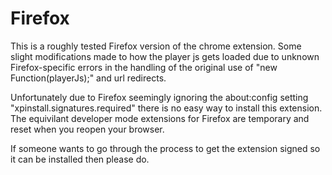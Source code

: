 # Firefox
This is a roughly tested Firefox version of the chrome extension. Some slight modifications made to how the player js gets loaded due to unknown Firefox-specific errors in the handling of the original use of "new Function(playerJs);" and url redirects.

Unfortunately due to Firefox seemingly ignoring the about:config setting "xpinstall.signatures.required" there is no easy way to install this extension. The equivilant developer mode extensions for Firefox are temporary and reset when you reopen your browser.

If someone wants to go through the process to get the extension signed so it can be installed then please do.
